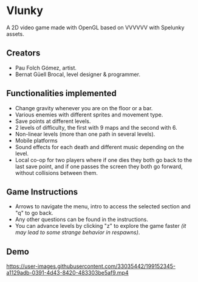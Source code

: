 # Vlunky
A 2D video game made with OpenGL based on VVVVVV with Spelunky assets.

## Creators 
- Pau Folch Gómez, artist.
- Bernat Güell Brocal, level designer & programmer.


## Functionalities implemented
- Change gravity whenever you are on the floor or a bar.
- Various enemies with different sprites and movement type.
- Save points at different levels.
- 2 levels of difficulty, the first with 9 maps and the second with 6.
- Non-linear levels (more than one path in several levels).
- Mobile platforms
- Sound effects for each death and different music depending on the level.
- Local co-op for two players where if one dies they both go back to the last save point, and if one passes the screen they both go forward, without collisions between them.

## Game Instructions
- Arrows to navigate the menu, intro to access the selected section and "q" to go back.
- Any other questions can be found in the instructions.
- You can advance levels by clicking "z" to explore the game faster _(it may lead to some strange behavior in respawns)_.

## Demo
https://user-images.githubusercontent.com/33035442/199152345-a1129adb-0391-4d43-8420-483303be5af9.mp4
